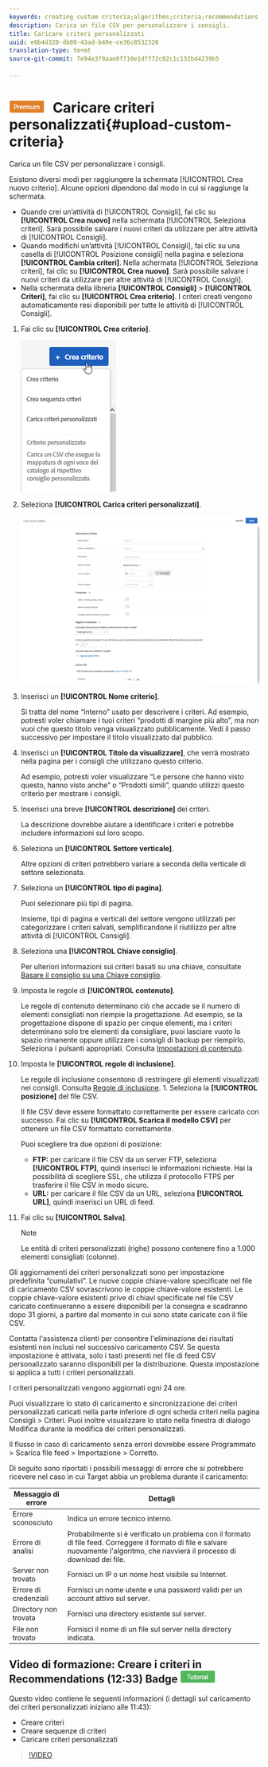 ```yaml
---
keywords: creating custom criteria;algorithms;criteria;recommendations criteria;csv;ftp;upload csv
description: Carica un file CSV per personalizzare i consigli.
title: Caricare criteri personalizzati
uuid: e0b4d320-db00-43ad-b49e-ce36c8532320
translation-type: tm+mt
source-git-commit: 7e94e3f9aae0f710e1dff72c82c1c132bd4239b5

---
```



# ![PREMIUM](/help/assets/premium.png) Caricare criteri personalizzati{#upload-custom-criteria}

Carica un file CSV per personalizzare i consigli.

Esistono diversi modi per raggiungere la schermata [!UICONTROL Crea nuovo criterio]. Alcune opzioni dipendono dal modo in cui si raggiunge la schermata.

* Quando crei un’attività di [!UICONTROL Consigli], fai clic su **[!UICONTROL Crea nuovo]** nella schermata [!UICONTROL Seleziona criteri]. Sarà possibile salvare i nuovi criteri da utilizzare per altre attività di [!UICONTROL Consigli].
* Quando modifichi un’attività [!UICONTROL Consigli], fai clic su una casella di [!UICONTROL Posizione consigli] nella pagina e seleziona **[!UICONTROL Cambia criteri]**. Nella schermata [!UICONTROL Seleziona criteri], fai clic su **[!UICONTROL Crea nuovo]**. Sarà possibile salvare i nuovi criteri da utilizzare per altre attività di [!UICONTROL Consigli].
* Nella schermata della libreria **[!UICONTROL Consigli]** > **[!UICONTROL Criteri]**, fai clic su **[!UICONTROL Crea criterio]**. I criteri creati vengono automaticamente resi disponibili per tutte le attività di [!UICONTROL Consigli].

1. Fai clic su **[!UICONTROL Crea criterio]**.

   ![Creare nuovi criteri](/help/c-recommendations/c-algorithms/assets/button_CreateCriteria_new.png)

1. Seleziona **[!UICONTROL Carica criteri personalizzati]**.

   ![](assets/CreateNewCriteria_csv.png)

1. Inserisci un **[!UICONTROL Nome criterio]**.

   Si tratta del nome “interno” usato per descrivere i criteri.  Ad esempio, potresti voler chiamare i tuoi criteri “prodotti di margine più alto”, ma non vuoi che questo titolo venga visualizzato pubblicamente. Vedi il passo successivo per impostare il titolo visualizzato dal pubblico.
1. Inserisci un **[!UICONTROL Titolo da visualizzare]**, che verrà mostrato nella pagina per i consigli che utilizzano questo criterio.

   Ad esempio, potresti voler visualizzare “Le persone che hanno visto questo, hanno visto anche” o “Prodotti simili”, quando utilizzi questo criterio per mostrare i consigli.
1. Inserisci una breve **[!UICONTROL descrizione]** dei criteri.

   La descrizione dovrebbe aiutare a identificare i criteri e potrebbe includere informazioni sul loro scopo.
1. Seleziona un **[!UICONTROL Settore verticale]**.

   Altre opzioni di criteri potrebbero variare a seconda della verticale di settore selezionata.

1. Seleziona un **[!UICONTROL tipo di pagina]**.

   Puoi selezionare più tipi di pagina.

   Insieme, tipi di pagina e verticali del settore vengono utilizzati per categorizzare i criteri salvati, semplificandone il riutilizzo per altre attività di [!UICONTROL Consigli].
1. Seleziona una **[!UICONTROL Chiave consiglio]**.

   Per ulteriori informazioni sui criteri basati su una chiave, consultate [Basare il consiglio su una Chiave consiglio](../../c-recommendations/c-algorithms/create-new-algorithm.md#task_2B0ED54AFBF64C56916B6E1F4DC0DC3B).
1. Imposta le regole di **[!UICONTROL contenuto]**.

   Le regole di contenuto determinano ciò che accade se il numero di elementi consigliati non riempie la progettazione. Ad esempio, se la progettazione dispone di spazio per cinque elementi, ma i criteri determinano solo tre elementi da consigliare, puoi lasciare vuoto lo spazio rimanente oppure utilizzare i consigli di backup per riempirlo. Seleziona i pulsanti appropriati. Consulta [Impostazioni di contenuto](../../c-recommendations/c-algorithms/create-new-algorithm.md#concept_BC16005C7A1E4F1A87E33D16221F4A96).
1. Imposta le **[!UICONTROL regole di inclusione]**.

   Le regole di inclusione consentono di restringere gli elementi visualizzati nei consigli. Consulta [Regole di inclusione](../../c-recommendations/c-algorithms/create-new-algorithm.md#task_28DB20F968B1451481D8E51BAF947079). 1. Seleziona la **[!UICONTROL posizione]** del file CSV.

   Il file CSV deve essere formattato correttamente per essere caricato con successo. Fai clic su **[!UICONTROL Scarica il modello CSV]** per ottenere un file CSV formattato correttamente.

   Puoi scegliere tra due opzioni di posizione:

   * **FTP:** per caricare il file CSV da un server FTP, seleziona **[!UICONTROL FTP]**, quindi inserisci le informazioni richieste. Hai la possibilità di scegliere SSL, che utilizza il protocollo FTPS per trasferire il file CSV in modo sicuro.
   * **URL:** per caricare il file CSV da un URL, seleziona **[!UICONTROL URL]**, quindi inserisci un URL di feed.

1. Fai clic su **[!UICONTROL Salva]**.

   >[!NOTE]
   >
   >Le entità di criteri personalizzati (righe) possono contenere fino a 1.000 elementi consigliati (colonne).

Gli aggiornamenti dei criteri personalizzati sono per impostazione predefinita “cumulativi”. Le nuove coppie chiave-valore specificate nel file di caricamento CSV sovrascrivono le coppie chiave-valore esistenti. Le coppie chiave-valore esistenti prive di chiavi specificate nel file CSV caricato continueranno a essere disponibili per la consegna e scadranno dopo 31 giorni, a partire dal momento in cui sono state caricate con il file CSV.

Contatta l&#39;assistenza clienti per consentire l&#39;eliminazione dei risultati esistenti non inclusi nel successivo caricamento CSV. Se questa impostazione è attivata, solo i tasti presenti nel file di feed CSV personalizzato saranno disponibili per la distribuzione. Questa impostazione si applica a tutti i criteri personalizzati.

I criteri personalizzati vengono aggiornati ogni 24 ore.

Puoi visualizzare lo stato di caricamento e sincronizzazione dei criteri personalizzati caricati nella parte inferiore di ogni scheda criteri nella pagina Consigli > Criteri. Puoi inoltre visualizzare lo stato nella finestra di dialogo Modifica durante la modifica dei criteri personalizzati.

Il flusso in caso di caricamento senza errori dovrebbe essere Programmato > Scarica file feed > Importazione > Corretto.

Di seguito sono riportati i possibili messaggi di errore che si potrebbero ricevere nel caso in cui Target abbia un problema durante il caricamento:

| Messaggio di errore | Dettagli |
|--- |--- |
| Errore sconosciuto | Indica un errore tecnico interno. |
| Errore di analisi | Probabilmente si è verificato un problema con il formato di file feed. Correggere il formato di file e salvare nuovamente l&#39;algoritmo, che riavvierà il processo di download dei file. |
| Server non trovato | Fornisci un IP o un nome host visibile su Internet. |
| Errore di credenziali | Fornisci un nome utente e una password validi per un account attivo sul server. |
| Directory non trovata | Fornisci una directory esistente sul server. |
| File non trovato | Fornisci il nome di un file sul server nella directory indicata. |

## Video di formazione: Creare i criteri in Recommendations (12:33) Badge ![Tutorial](/help/assets/tutorial.png)

Questo video contiene le seguenti informazioni (i dettagli sul caricamento dei criteri personalizzati iniziano alle 11:43):

* Creare criteri
* Creare sequenze di criteri
* Caricare criteri personalizzati

>[!VIDEO](https://video.tv.adobe.com/v/27694?quality=12)